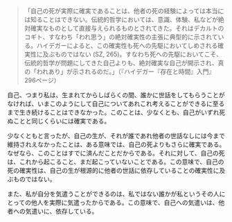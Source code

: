 > 「自己の死が実際に確実であることは、他者の死の経験によっては本当には知ることはできない。伝統的哲学においては、意識、体験、私などが絶対確実なものとして直接与えられるものとされてきた。それはデカルトのコギト、すなわち「われ思う」の絶対確実性の主張に典型的に示されている。ハイデガーによると、この確実性も死への先駆においてしめされる確実性に及ぶものではない (SZ, 265)。すなわち死への先駆においてこそ、伝統的哲学が問題にしてきた自己よりも、絶対確実な自己が開示され、真の「われあり」が示されるのだ。」（『ハイデガー『存在と時間』入門』296ページ）

自己、つまり私は、生まれてからしばらくの間、誰かに世話をしてもらうことがなければ、いまこのようにして自己についてあれこれ考えることができるに至るまで生き続けることはできなかった。このことは、少なくとも、自己がいずれ死ぬことと同じくらいには確実である。

少なくともと言ったが、自己の生が、それが誰であれ他者の世話なしには今まで維持されえなかったことは、ある意味では、自己の死よりもさらに確実である。なぜなら、このことはすでに済んだことだからである。それに対して、自己の死は、これから起こること、まだ起こっていないことである。この意味で、自己の死の確実性は、自己の生が根源的に他者の世話に依存していることの確実性に及ぶものではない。

また、私が自分を気遣うことができるのは、私ではない誰かが私というその人にとっての他人を実際に気遣ったからである。この意味で、自己への気遣いは、他者への気遣いに、依存している。
